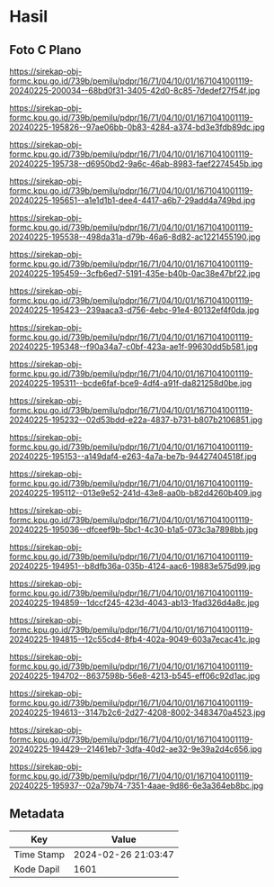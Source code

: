 # Hasil

## Foto C Plano

https://sirekap-obj-formc.kpu.go.id/739b/pemilu/pdpr/16/71/04/10/01/1671041001119-20240225-200034--68bd0f31-3405-42d0-8c85-7dedef27f54f.jpg

https://sirekap-obj-formc.kpu.go.id/739b/pemilu/pdpr/16/71/04/10/01/1671041001119-20240225-195826--97ae06bb-0b83-4284-a374-bd3e3fdb89dc.jpg

https://sirekap-obj-formc.kpu.go.id/739b/pemilu/pdpr/16/71/04/10/01/1671041001119-20240225-195738--d6950bd2-9a6c-46ab-8983-faef2274545b.jpg

https://sirekap-obj-formc.kpu.go.id/739b/pemilu/pdpr/16/71/04/10/01/1671041001119-20240225-195651--a1e1d1b1-dee4-4417-a6b7-29add4a749bd.jpg

https://sirekap-obj-formc.kpu.go.id/739b/pemilu/pdpr/16/71/04/10/01/1671041001119-20240225-195538--498da31a-d79b-46a6-8d82-ac1221455190.jpg

https://sirekap-obj-formc.kpu.go.id/739b/pemilu/pdpr/16/71/04/10/01/1671041001119-20240225-195459--3cfb6ed7-5191-435e-b40b-0ac38e47bf22.jpg

https://sirekap-obj-formc.kpu.go.id/739b/pemilu/pdpr/16/71/04/10/01/1671041001119-20240225-195423--239aaca3-d756-4ebc-91e4-80132ef4f0da.jpg

https://sirekap-obj-formc.kpu.go.id/739b/pemilu/pdpr/16/71/04/10/01/1671041001119-20240225-195348--f90a34a7-c0bf-423a-ae1f-99630dd5b581.jpg

https://sirekap-obj-formc.kpu.go.id/739b/pemilu/pdpr/16/71/04/10/01/1671041001119-20240225-195311--bcde6faf-bce9-4df4-a91f-da821258d0be.jpg

https://sirekap-obj-formc.kpu.go.id/739b/pemilu/pdpr/16/71/04/10/01/1671041001119-20240225-195232--02d53bdd-e22a-4837-b731-b807b2106851.jpg

https://sirekap-obj-formc.kpu.go.id/739b/pemilu/pdpr/16/71/04/10/01/1671041001119-20240225-195153--a149daf4-e263-4a7a-be7b-94427404518f.jpg

https://sirekap-obj-formc.kpu.go.id/739b/pemilu/pdpr/16/71/04/10/01/1671041001119-20240225-195112--013e9e52-241d-43e8-aa0b-b82d4260b409.jpg

https://sirekap-obj-formc.kpu.go.id/739b/pemilu/pdpr/16/71/04/10/01/1671041001119-20240225-195036--dfceef9b-5bc1-4c30-b1a5-073c3a7898bb.jpg

https://sirekap-obj-formc.kpu.go.id/739b/pemilu/pdpr/16/71/04/10/01/1671041001119-20240225-194951--b8dfb36a-035b-4124-aac6-19883e575d99.jpg

https://sirekap-obj-formc.kpu.go.id/739b/pemilu/pdpr/16/71/04/10/01/1671041001119-20240225-194859--1dccf245-423d-4043-ab13-1fad326d4a8c.jpg

https://sirekap-obj-formc.kpu.go.id/739b/pemilu/pdpr/16/71/04/10/01/1671041001119-20240225-194815--12c55cd4-8fb4-402a-9049-603a7ecac41c.jpg

https://sirekap-obj-formc.kpu.go.id/739b/pemilu/pdpr/16/71/04/10/01/1671041001119-20240225-194702--8637598b-56e8-4213-b545-eff06c92d1ac.jpg

https://sirekap-obj-formc.kpu.go.id/739b/pemilu/pdpr/16/71/04/10/01/1671041001119-20240225-194613--3147b2c6-2d27-4208-8002-3483470a4523.jpg

https://sirekap-obj-formc.kpu.go.id/739b/pemilu/pdpr/16/71/04/10/01/1671041001119-20240225-194429--21461eb7-3dfa-40d2-ae32-9e39a2d4c656.jpg

https://sirekap-obj-formc.kpu.go.id/739b/pemilu/pdpr/16/71/04/10/01/1671041001119-20240225-195937--02a79b74-7351-4aae-9d86-6e3a364eb8bc.jpg


## Metadata

| Key        | Value               |
| ---------- | ------------------- |
| Time Stamp | 2024-02-26 21:03:47 |
| Kode Dapil | 1601                |



